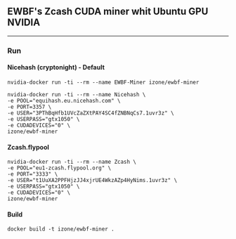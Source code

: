 ## EWBF's Zcash CUDA miner whit Ubuntu GPU NVIDIA
-----

### Run

#### Nicehash (cryptonight) - Default
```
nvidia-docker run -ti --rm --name EWBF-Miner izone/ewbf-miner
```
```
nvidia-docker run -ti --rm --name Nicehash \
-e POOL="equihash.eu.nicehash.com" \
-e PORT=3357 \
-e USER="3PThBqHfb1UVcZaZXtPAY4SC4fZNBNqCs7.1uvr3z" \
-e USERPASS="gtx1050" \
-e CUDADEVICES="0" \
izone/ewbf-miner
```

#### Zcash.flypool
```
nvidia-docker run -ti --rm --name Zcash \
-e POOL="eu1-zcash.flypool.org" \
-e PORT="3333" \
-e USER="t1UuXA2PPFHjzJJ4xjrUE4WkzAZp4HyNims.1uvr3z" \
-e USERPASS="gtx1050" \
-e CUDADEVICES="0" \
izone/ewbf-miner
```

#### Build
```
docker build -t izone/ewbf-miner .
```
